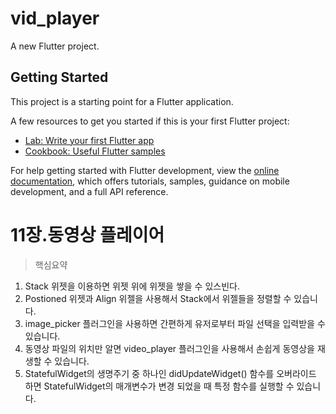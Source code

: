 # vid_player

A new Flutter project.

## Getting Started

This project is a starting point for a Flutter application.

A few resources to get you started if this is your first Flutter project:

- [Lab: Write your first Flutter app](https://docs.flutter.dev/get-started/codelab)
- [Cookbook: Useful Flutter samples](https://docs.flutter.dev/cookbook)

For help getting started with Flutter development, view the
[online documentation](https://docs.flutter.dev/), which offers tutorials,
samples, guidance on mobile development, and a full API reference.


# 11장.동영상 플레이어

>핵심요약
1. Stack 위젯을 이용하면 위젯 위에 위젯을 쌓을 수 있스빈다.
2. Postioned 위젯과 Align 위젤을 사용해서 Stack에서 위젤들을 정렬할 수 있습니다.
3. image_picker 플러그인을 사용하면 간편하게 유저로부터 파일 선택을 입력받을 수 있습니다.
4. 동영상 파일의 위치만 알면 video_player 플러그인을 사용해서 손쉽게 동영상을 재생할 수 있습니다.
5. StatefulWidget의 생명주기 중 하나인 didUpdateWidget() 함수를 오버라이드 하면 StatefulWidget의 매개변수가 변경 되었을 때 특정 함수를 실행할 수 있습니다.

